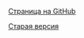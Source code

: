 [Страница на GitHub](https://github.com/paulwedeck/settlers-remake)

[Старая версия](https://github.com/jsettlers/settlers-remake)

